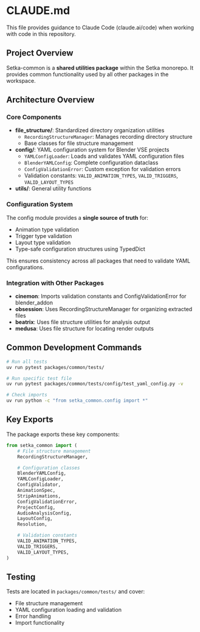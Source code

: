 # CLAUDE.md

This file provides guidance to Claude Code (claude.ai/code) when working with code in this repository.

## Project Overview

Setka-common is a **shared utilities package** within the Setka monorepo. It provides common functionality used by all other packages in the workspace.

## Architecture Overview

### Core Components

- **file_structure/**: Standardized directory organization utilities
  - `RecordingStructureManager`: Manages recording directory structure
  - Base classes for file structure management
- **config/**: YAML configuration system for Blender VSE projects
  - `YAMLConfigLoader`: Loads and validates YAML configuration files
  - `BlenderYAMLConfig`: Complete configuration dataclass
  - `ConfigValidationError`: Custom exception for validation errors
  - Validation constants: `VALID_ANIMATION_TYPES`, `VALID_TRIGGERS`, `VALID_LAYOUT_TYPES`
- **utils/**: General utility functions

### Configuration System

The config module provides a **single source of truth** for:
- Animation type validation
- Trigger type validation
- Layout type validation
- Type-safe configuration structures using TypedDict

This ensures consistency across all packages that need to validate YAML configurations.

### Integration with Other Packages

- **cinemon**: Imports validation constants and ConfigValidationError for blender_addon
- **obsession**: Uses RecordingStructureManager for organizing extracted files
- **beatrix**: Uses file structure utilities for analysis output
- **medusa**: Uses file structure for locating render outputs

## Common Development Commands

```bash
# Run all tests
uv run pytest packages/common/tests/

# Run specific test file
uv run pytest packages/common/tests/config/test_yaml_config.py -v

# Check imports
uv run python -c "from setka_common.config import *"
```

## Key Exports

The package exports these key components:

```python
from setka_common import (
    # File structure management
    RecordingStructureManager,

    # Configuration classes
    BlenderYAMLConfig,
    YAMLConfigLoader,
    ConfigValidator,
    AnimationSpec,
    StripAnimations,
    ConfigValidationError,
    ProjectConfig,
    AudioAnalysisConfig,
    LayoutConfig,
    Resolution,

    # Validation constants
    VALID_ANIMATION_TYPES,
    VALID_TRIGGERS,
    VALID_LAYOUT_TYPES,
)
```

## Testing

Tests are located in `packages/common/tests/` and cover:
- File structure management
- YAML configuration loading and validation
- Error handling
- Import functionality
